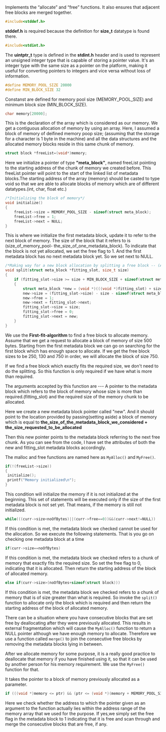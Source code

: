 
Implements the “allocate” and “free” functions. It also ensures that adjacent free blocks are merged together.

~~~C
#include<stddef.h>
~~~

**stddef.h** is required because the definition for **size_t** datatype is found there.

~~~C
#include<stdint.h>
~~~

The **uintptr_t** type is defined in the **stdint.h** header and is used to represent an unsigned integer type that is capable of storing a pointer value. It's an integer type with the same size as a pointer on the platform, making it useful for converting pointers to integers and vice versa without loss of information.

~~~C
#define MEMORY_POOL_SIZE 20000
#define MIN_BLOCK_SIZE 32
~~~

Constanst are defined for memory pool size (MEMORY_POOL_SIZE) and minimum block size (MIN_BLOCK_SIZE).

~~~C
char memory[20000];
~~~

This is the declaration of the array which is considered as our memory. We get a contiguous allocation of memory by using an array.
Here, I assumed a block of memory of deifined memory poop size; (assuming that the storage for a character is 1 byte in the machine) and all the data structures and the allocated memory blocks reside in this same chunk of memory.

~~~C
struct block *freeList=(void*)memory;
~~~

Here we initialize a pointer of type **"meta_block"**, named freeList pointing to the starting address of the chunk of memory we created before. This freeList pointer will point to the start of the linked list of metadata blocks.The starting address of the array (memory) should be casted to type void so that we are able to allocate blocks of memory which are of different datatypes.(int, char, float etc.)

~~~C
/*Initializing the block of memory*/
void initialize()
{
    freeList->size = MEMORY_POOL_SIZE - sizeof(struct meta_block);
    freeList->free = 1;
    freeList->next = NULL;
}
~~~

This is where we initialize the first metadata block, update it to refer to the next block of memory.
The size of the block that it refers to is (size_of_memory_pool- the_size_of_one_metadata_block).
To indicate that the block is not yet allocated, we set the free flag to 1.
And the first metadata block has no next metadata block yet. So we set next to NULL.

~~~C
/*Making way for a new block allocation by splitting a free block -- (Assume first fit algorithm)*/
void split(struct meta_block *fitting_slot, size_t size)
{
    if (fitting_slot->size >= size + MIN_BLOCK_SIZE + sizeof(struct meta_block))
    {
        struct meta_block *new = (void *)(((void *)fitting_slot) + size + sizeof(struct meta_block));
        new->size = (fitting_slot->size) - size - sizeof(struct meta_block);
        new->free = 1;
        new->next = fitting_slot->next;
        fitting_slot->size = size;
        fitting_slot->free = 0;
        fitting_slot->next = new;
    }
}
~~~

We use the **First-fit-algorithm** to find a free block to allocate memory. Assume that we get a request to allocate a block of memory of size 500 bytes. Starting from the first metadata block we can go on searching for the first block which has enough space to allocate. If we get the free block sizes to be 250, 130 and 750 in order, we will allocate the block of size 750.

If we find a free block which exactly fits the required size, we don't need to do the splitting. So this function is only required if we have what is more than required.

The arguments accepted by this function are --- A pointer to the metadata block which refers to the block of memory whose size is more than required.(fitting_slot) and the required size of the memory chunk to be allocated.

Here we create a new metadata block pointer called "new". And it should point to the location provided by passing(setting aside) a block of memory which is equal to **the_size_of_the_metadata_block_we_considered + the_size_requested_to_be_allocated**

Then this new pointer points to the metadata block referring to the next free chunk.
As you can see from the code, I have set the attributes of both the new and fitting_slot metadata blocks accordingly.

The malloc and free functions are named here as ``MyAlloc()`` and ``MyFree()``.

~~~C
if(!(freeList->size))
{ 
 initialize();
 printf("Memory initialized\n");
}
~~~

This condition will initialize the memory if it is not initialized at the beginning. This set of statements will be executed only if the size of the first metadata block is not set yet. That means, if the memory is still not initialized.

~~~C
while(((curr->size<noOfBytes)||(curr->free==0))&&(curr->next!=NULL))
~~~

If this condition is met, the metadata block we checked cannot be used for the allocation. So we execute the following statements. That is you go on checking one metadata block at a time

~~~C
if(curr->size==noOfBytes)
~~~

If this condition is met, the metadata block we checked refers to a chunk of memory that exactly fits the required size. So set the free flag to 0, indicating that it is allocated. Then return the starting address of the block of allocated memory.

~~~C
else if(curr->size>(noOfBytes+sizeof(struct block)))
~~~

If this condition is met, the metadata block we checked refers to a chunk of memory that is of size greater than what is required. So invoke the ``split()`` function to allocate only the block which is required and then return the starting address of the block of allocated memory.

There can be a situation where you have consecutive blocks that are set free by deallocating after they were previously allocated. This results in external fragmentation which will cause the ``MyAlloc()`` function to return a NULL pointer although we have enough memory to allocate. Therefore we use a function called ``merge()`` to join the consecutive free blocks by removing the metadata blocks lying in between.

After we allocate memory for some purpose, it is a really good practice to deallocate that memory if you have finished using it, so that it can be used by another person for his memory requirement.
We use the ``MyFree()`` function for that.

It takes the pointer to a block of memory previously allocated as a parameter.

~~~C
if (((void *)memory <= ptr) && (ptr <= (void *)(memory + MEMORY_POOL_SIZE)))
~~~

Here we check whether the address to which the pointer given as an argument to the function actually lies within the address range of the memory array that we used for the purpose. If yes,we simply set the free flag in the metadata block to 1 indicating that it is free and scan through and merge the consecutive blocks that are free, if any.
